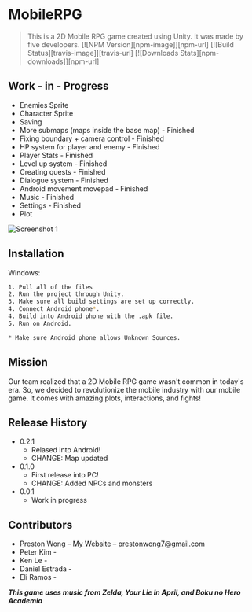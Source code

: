 # MobileRPG
> This is a 2D Mobile RPG game created using Unity. It was made by five developers. 
[![NPM Version][npm-image]][npm-url]
[![Build Status][travis-image]][travis-url]
[![Downloads Stats][npm-downloads]][npm-url]


## Work - in - Progress
- Enemies Sprite
- Character Sprite
- Saving
- More submaps (maps inside the base map) - Finished
- Fixing boundary + camera control - Finished
- HP system for player and enemy - Finished
- Player Stats - Finished
- Level up system - Finished
- Creating quests - Finished
- Dialogue system - Finished
- Android movement movepad - Finished
- Music - Finished
- Settings - Finished
- Plot

![Screenshot 1](https://imgur.com/a/8r6dcdW)

## Installation

Windows:

```sh
1. Pull all of the files
2. Run the project through Unity.
3. Make sure all build settings are set up correctly.
4. Connect Android phone*.
4. Build into Android phone with the .apk file.
5. Run on Android.

* Make sure Android phone allows Unknown Sources.
```

## Mission

Our team realized that a 2D Mobile RPG game wasn't common in today's era. So, we decided to revolutionize the mobile industry with our mobile game. It comes with amazing plots, interactions, and fights!


## Release History

* 0.2.1
    * Relased into Android!
    * CHANGE: Map updated
* 0.1.0
    * First release into PC!
    * CHANGE: Added NPCs and monsters
* 0.0.1
    * Work in progress

## Contributors

- Preston Wong – [My Website](https://prestonwong7.github.io) – prestonwong7@gmail.com
- Peter Kim -
- Ken Le -
- Daniel Estrada -
- Eli Ramos - 

***This game uses music from Zelda, Your Lie In April, and Boku no Hero Academia***


